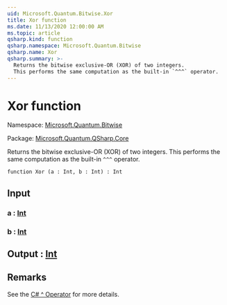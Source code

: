 ```yaml
---
uid: Microsoft.Quantum.Bitwise.Xor
title: Xor function
ms.date: 11/13/2020 12:00:00 AM
ms.topic: article
qsharp.kind: function
qsharp.namespace: Microsoft.Quantum.Bitwise
qsharp.name: Xor
qsharp.summary: >-
  Returns the bitwise exclusive-OR (XOR) of two integers.
  This performs the same computation as the built-in `^^^` operator.
---
```


# Xor function

Namespace: [Microsoft.Quantum.Bitwise](xref:Microsoft.Quantum.Bitwise)

Package: [Microsoft.Quantum.QSharp.Core](https://nuget.org/packages/Microsoft.Quantum.QSharp.Core)


Returns the bitwise exclusive-OR (XOR) of two integers.This performs the same computation as the built-in `^^^` operator.

```qsharp
function Xor (a : Int, b : Int) : Int
```


## Input

### a : [Int](xref:microsoft.quantum.lang-ref.int)




### b : [Int](xref:microsoft.quantum.lang-ref.int)





## Output : [Int](xref:microsoft.quantum.lang-ref.int)



## Remarks

See the [C# ^ Operator](https://docs.microsoft.com/dotnet/csharp/language-reference/operators/xor-operator) for more details.